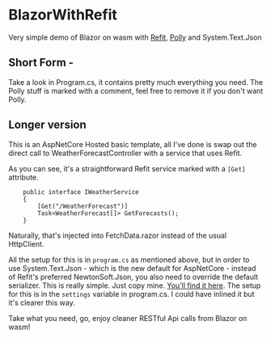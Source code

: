 # BlazorWithRefit
Very simple demo of Blazor on wasm with [Refit](https://github.com/reactiveui/refit), [Polly](http://www.thepollyproject.org/) and System.Text.Json

## Short Form - 

Take a look in Program.cs, it contains pretty much everything you need.  The Polly stuff is marked with a comment, feel free to remove it if you don't want Polly.

## Longer version

This is an AspNetCore Hosted basic template, all I've done is swap out the direct call to WeatherForecastController with a service that uses Refit.

As you can see, it's a straightforward Refit service marked with a `[Get]` attribute.

```
    public interface IWeatherService
    {
        [Get("/WeatherForecast")]
        Task<WeatherForecast[]> GetForecasts();
    }
```

Naturally, that's injected into FetchData.razor instead of the usual HttpClient.

All the setup for this is in `program.cs` as mentioned above, but in order to use System.Text.Json - which is the new default for AspNetCore - instead of Refit's preferred NewtonSoft.Json, you also need to override the default serializer.  This is really simple.  Just copy mine.  [You'll find it here](https://github.com/richbryant/BlazorWithRefit/blob/main/BlazorWithRefit/Client/JsonContentSerializer.cs).  The setup for this is in the `settings` variable in program.cs. I could have inlined it but it's clearer this way.

Take what you need, go, enjoy cleaner RESTful Api calls from Blazor on wasm!


